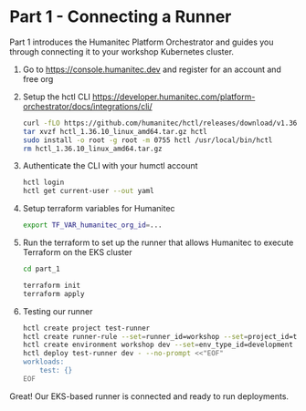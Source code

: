 # Part 1 - Connecting a Runner

Part 1 introduces the Humanitec Platform Orchestrator and guides you through connecting it to your workshop Kubernetes cluster.

1. Go to <https://console.humanitec.dev> and register for an account and free org
2. Setup the hctl CLI <https://developer.humanitec.com/platform-orchestrator/docs/integrations/cli/>

    ```sh
    curl -fLO https://github.com/humanitec/hctl/releases/download/v1.36.10/hctl_1.36.10_linux_amd64.tar.gz
    tar xvzf hctl_1.36.10_linux_amd64.tar.gz hctl
    sudo install -o root -g root -m 0755 hctl /usr/local/bin/hctl
    rm hctl_1.36.10_linux_amd64.tar.gz
    ```

3. Authenticate the CLI with your humctl account

    ```sh
    hctl login
    hctl get current-user --out yaml
    ```

4. Setup terraform variables for Humanitec

    ```sh
    export TF_VAR_humanitec_org_id=...
    ```

5. Run the terraform to set up the runner that allows Humanitec to execute Terraform on the EKS cluster

    ```sh
    cd part_1

    terraform init
    terraform apply
    ```

6. Testing our runner

    ```sh
    hctl create project test-runner
    hctl create runner-rule --set=runner_id=workshop --set=project_id=test-runner
    hctl create environment workshop dev --set=env_type_id=development
    hctl deploy test-runner dev - --no-prompt <<"EOF"
    workloads:
        test: {}
    EOF
    ```

Great! Our EKS-based runner is connected and ready to run deployments.
